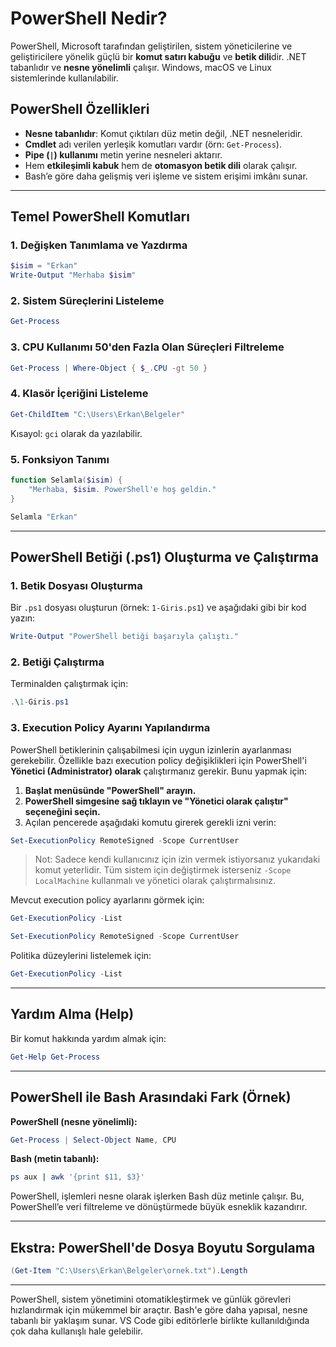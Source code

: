 
# PowerShell Nedir?

PowerShell, Microsoft tarafından geliştirilen, sistem yöneticilerine ve geliştiricilere yönelik güçlü bir **komut satırı kabuğu** ve **betik dili**dir. .NET tabanlıdır ve **nesne yönelimli** çalışır. Windows, macOS ve Linux sistemlerinde kullanılabilir.

## PowerShell Özellikleri

- **Nesne tabanlıdır**: Komut çıktıları düz metin değil, .NET nesneleridir.
- **Cmdlet** adı verilen yerleşik komutları vardır (örn: `Get-Process`).
- **Pipe (`|`) kullanımı** metin yerine nesneleri aktarır.
- Hem **etkileşimli kabuk** hem de **otomasyon betik dili** olarak çalışır.
- Bash’e göre daha gelişmiş veri işleme ve sistem erişimi imkânı sunar.

---

## Temel PowerShell Komutları

### 1. Değişken Tanımlama ve Yazdırma

```powershell
$isim = "Erkan"
Write-Output "Merhaba $isim"
```

### 2. Sistem Süreçlerini Listeleme

```powershell
Get-Process
```

### 3. CPU Kullanımı 50'den Fazla Olan Süreçleri Filtreleme

```powershell
Get-Process | Where-Object { $_.CPU -gt 50 }
```

### 4. Klasör İçeriğini Listeleme

```powershell
Get-ChildItem "C:\Users\Erkan\Belgeler"
```

Kısayol: `gci` olarak da yazılabilir.

### 5. Fonksiyon Tanımı

```powershell
function Selamla($isim) {
    "Merhaba, $isim. PowerShell'e hoş geldin."
}

Selamla "Erkan"
```

---

## PowerShell Betiği (.ps1) Oluşturma ve Çalıştırma

### 1. Betik Dosyası Oluşturma

Bir `.ps1` dosyası oluşturun (örnek: `1-Giris.ps1`) ve aşağıdaki gibi bir kod yazın:

```powershell
Write-Output "PowerShell betiği başarıyla çalıştı."
```

### 2. Betiği Çalıştırma

Terminalden çalıştırmak için:

```powershell
.\1-Giris.ps1
```

### 3. Execution Policy Ayarını Yapılandırma

PowerShell betiklerinin çalışabilmesi için uygun izinlerin ayarlanması gerekebilir. Özellikle bazı execution policy değişiklikleri için PowerShell'i **Yönetici (Administrator) olarak** çalıştırmanız gerekir. Bunu yapmak için:

1. **Başlat menüsünde "PowerShell" arayın.**
2. **PowerShell simgesine sağ tıklayın ve "Yönetici olarak çalıştır" seçeneğini seçin.**
3. Açılan pencerede aşağıdaki komutu girerek gerekli izni verin:

```powershell
Set-ExecutionPolicy RemoteSigned -Scope CurrentUser
```

> Not: Sadece kendi kullanıcınız için izin vermek istiyorsanız yukarıdaki komut yeterlidir. Tüm sistem için değiştirmek isterseniz `-Scope LocalMachine` kullanmalı ve yönetici olarak çalıştırmalısınız.

Mevcut execution policy ayarlarını görmek için:

```powershell
Get-ExecutionPolicy -List
```

```powershell
Set-ExecutionPolicy RemoteSigned -Scope CurrentUser
```

Politika düzeylerini listelemek için:

```powershell
Get-ExecutionPolicy -List
```

---

## Yardım Alma (Help)

Bir komut hakkında yardım almak için:

```powershell
Get-Help Get-Process
```

---

## PowerShell ile Bash Arasındaki Fark (Örnek)

**PowerShell (nesne yönelimli):**

```powershell
Get-Process | Select-Object Name, CPU
```

**Bash (metin tabanlı):**

```bash
ps aux | awk '{print $11, $3}'
```

PowerShell, işlemleri nesne olarak işlerken Bash düz metinle çalışır. Bu, PowerShell’e veri filtreleme ve dönüştürmede büyük esneklik kazandırır.

---

## Ekstra: PowerShell'de Dosya Boyutu Sorgulama

```powershell
(Get-Item "C:\Users\Erkan\Belgeler\ornek.txt").Length
```

---

PowerShell, sistem yönetimini otomatikleştirmek ve günlük görevleri hızlandırmak için mükemmel bir araçtır. Bash'e göre daha yapısal, nesne tabanlı bir yaklaşım sunar. VS Code gibi editörlerle birlikte kullanıldığında çok daha kullanışlı hale gelebilir.

